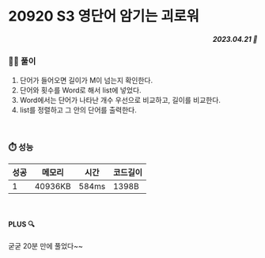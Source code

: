 # 20920 S3 영단어 암기는 괴로워
##### <p align="right"> 2023.04.21 📆 </p> 

 
### 👩‍🏫 풀이
1. 단어가 들어오면 길이가 M이 넘는지 확인한다.
2. 단어와 횟수를 Word로 해서 list에 넣었다.
3. Word에서는 단어가 나타난 개수 우선으로 비교하고, 길이를 비교한다.
4. list를 정렬하고 그 안의 단어를 출력한다.

<br>

### ⏱️ 성능
<!-- 테이블 -->
성공 |메모리 | 시간 | 코드길이
---|---|---|---|
1|40936KB|584ms|1398B

<br>

#### PLUS 🔍
굳굳 20분 만에 풀었다~~
